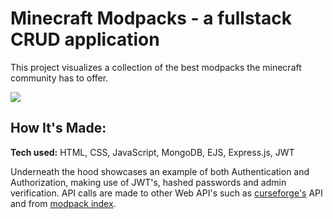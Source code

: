 # Minecraft Modpacks - a fullstack CRUD application
This project visualizes a collection of the best modpacks the minecraft community has to offer.

<!-- **Link to project:**  -->

<img src="/private/gif1">

## How It's Made:

**Tech used:** HTML, CSS, JavaScript, MongoDB, EJS, Express.js, JWT

Underneath the hood showcases an example of both Authentication and Authorization, making use of JWT's, hashed passwords and admin verification. API calls are made to other Web API's such as [curseforge's](https://docs.curseforge.com) API and from [modpack index](https://modpackindex.docs.apiary.io/#).
